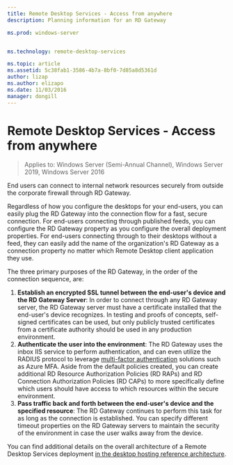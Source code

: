```yaml
---
title: Remote Desktop Services - Access from anywhere
description: Planning information for an RD Gateway

ms.prod: windows-server


ms.technology: remote-desktop-services

ms.topic: article
ms.assetid: 5c38fab1-3586-4b7a-8bf0-7d85a8d5361d
author: lizap
ms.author: elizapo
ms.date: 11/03/2016
manager: dongill
---
```

# Remote Desktop Services - Access from anywhere

>Applies to: Windows Server (Semi-Annual Channel), Windows Server 2019, Windows Server 2016

End users can connect to internal network resources securely from outside the corporate firewall through RD Gateway.

Regardless of how you configure the desktops for your end-users, you can easily plug the RD Gateway into the connection flow for a fast, secure connection. For end-users connecting through published feeds, you can configure the RD Gateway property as you configure the overall deployment properties. For end-users connecting through to their desktops without a feed, they can easily add the name of the organization's RD Gateway as a connection property no matter which Remote Desktop client application they use.

The three primary purposes of the RD Gateway, in the order of the connection sequence, are:
1. **Establish an encrypted SSL tunnel between the end-user's device and the RD Gateway Server**: In order to connect through any RD Gateway server, the RD Gateway server must have a certificate installed that the end-user's device recognizes. In testing and proofs of concepts, self-signed certificates can be used, but only publicly trusted certificates from a certificate authority should be used in any production environment.
2. **Authenticate the user into the environment**: The RD Gateway uses the inbox IIS service to perform authentication, and can even utilize the RADIUS protocol to leverage [multi-factor authentication](rds-plan-mfa.md) solutions such as Azure MFA. Aside from the default policies created, you can create additional RD Resource Authorization Policies (RD RAPs) and RD Connection Authorization Policies (RD CAPs) to more specifically define which users should have access to which resources within the secure environment.
3. **Pass traffic back and forth between the end-user's device and the specified resource**: The RD Gateway continues to perform this task for as long as the connection is established. You can specify different timeout properties on the RD Gateway servers to maintain the security of the environment in case the user walks away from the device.

You can find additional details on the overall architecture of a Remote Desktop Services deployment [in the desktop hosting reference architecture](desktop-hosting-reference-architecture.md).